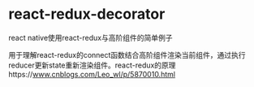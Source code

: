 # react-redux-decorator
react native使用react-redux与高阶组件的简单例子

用于理解react-redux的connect函数结合高阶组件渲染当前组件，通过执行reducer更新state重新渲染组件。react-redux的原理https://www.cnblogs.com/Leo_wl/p/5870010.html
